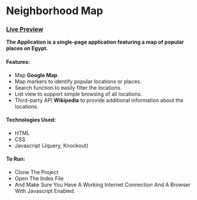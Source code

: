 # Neighborhood Map

### [Live Preview](https://eslamtk.github.io/Neighborhood-Map)

**The Application is a single-page application featuring a map of popular places on Egypt.**

#### Features:
* Map **Google Map**.
* Map markers to identify popular locations or places.
* Search function to easily filter the locations.
* List view to support simple browsing of all locations.
* Third-party API **Wikipedia** to provide additional information about the locations.

#### Technologies Used:
* HTML
* CSS
* Javascript (Jquery, Knockout)

#### To Run:
 * Clone The Project
 * Open The Index File
 * And Make Sure You Have A Working Internet Connection And A Browser With Javascript Enabled.
